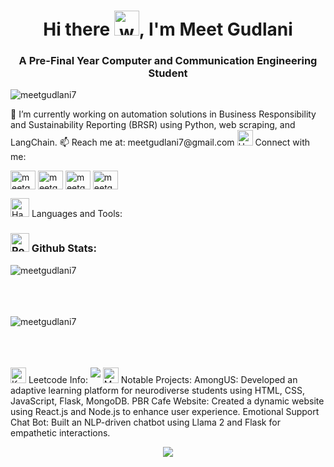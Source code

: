 <h1 align="center">Hi there <img src="https://user-images.githubusercontent.com/72663882/171687151-bb31c996-c9d2-49c8-b593-734946893b23.gif" alt="waving hand gif" aria-hidden="true" width="40" />, I'm Meet Gudlani</h1> <h3 align="center">A Pre-Final Year Computer and Communication Engineering Student</h3> <p align="left"> <img src="https://komarev.com/ghpvc/?username=meetgudlani7&label=Profile%20views&color=blueviolet&style=plastic" alt="meetgudlani7" /> </p>
🌱 I’m currently working on automation solutions in Business Responsibility and Sustainability Reporting (BRSR) using Python, web scraping, and LangChain.
📫 Reach me at: meetgudlani7@gmail.com
<img src="https://raw.githubusercontent.com/Tarikul-Islam-Anik/Animated-Fluent-Emojis/master/Emojis/Hand%20gestures/Handshake.png" alt="Handshake" width="25" height="25" /> Connect with me:
<p align="left"> <a href="mailto:meetgudlani7@gmail.com" target="_blank"><img align="center" src="https://skillicons.dev/icons?i=gmail" alt="meetgudlani7" height="30" width="40" /></a> <a href="https://www.linkedin.com/in/meet-gudlani-619196258/" target="_blank"><img align="center" src="https://skillicons.dev/icons?i=linkedin" alt="meetgudlani7" height="30" width="40" /></a> <a href="https://leetcode.com/u/meetgudlani/" target="_blank"><img align="center" src="https://raw.githubusercontent.com/rahuldkjain/github-profile-readme-generator/master/src/images/icons/Social/leet-code.svg" alt="meetgudlani7" height="30" width="40" /></a> <a href="https://github.com/meetgudlani7" target="_blank"><img align="center" src="https://skillicons.dev/icons?i=github" alt="meetgudlani7" height="30" width="40" /></a> </p>
<img src="https://media2.giphy.com/media/QssGEmpkyEOhBCb7e1/giphy.gif?cid=ecf05e47a0n3gi1bfqntqmob8g9aid1oyj2wr3ds3mg700bl&rid=giphy.gif" alt="Hammer and Wrench" width="30" height="30" /> Languages and Tools:

<h3 align="left"><img src="https://raw.githubusercontent.com/Tarikul-Islam-Anik/Animated-Fluent-Emojis/master/Emojis/Travel%20and%20places/Rocket.png" alt="Rocket" width="30" height="30" /> Github Stats:</h3> <p><img align="left" src="https://github-readme-stats.vercel.app/api/top-langs?username=meetgudlani7&show_icons=true&theme=highcontrast&title_color=ffffff&text_color=ffffff&cache_seconds=100&locale=en&layout=compact" alt="meetgudlani7" /></p>
<br><br><br><br>

<p><img align="left" src="https://github-readme-streak-stats.herokuapp.com/?user=meetgudlani7&theme=highcontrast" alt="meetgudlani7" /></p>
<br><br><br><br>

<img src="https://raw.githubusercontent.com/Tarikul-Islam-Anik/Animated-Fluent-Emojis/master/Emojis/Objects/Keyboard.png" alt="Keyboard" width="25" height="25" /> Leetcode Info:
<img align="top" src="https://leetcard.jacoblin.cool/u/meetgudlani?theme=dark&font=Nunito&ext=heatmap" />
<img src="https://raw.githubusercontent.com/Tarikul-Islam-Anik/Animated-Fluent-Emojis/master/Emojis/Sports/Medal.png" alt="Medal" width="25" height="25" /> Notable Projects:
AmongUS: Developed an adaptive learning platform for neurodiverse students using HTML, CSS, JavaScript, Flask, MongoDB.
PBR Cafe Website: Created a dynamic website using React.js and Node.js to enhance user experience.
Emotional Support Chat Bot: Built an NLP-driven chatbot using Llama 2 and Flask for empathetic interactions.
<p align="center"> <img src="https://capsule-render.vercel.app/api?type=waving&color=gradient&height=100&width=1000&section=footer"/> </p>